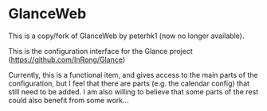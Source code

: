 # GlanceWeb
This is a copy/fork of GlanceWeb by peterhk1 (now no longer available).

This is the configuration interface for the Glance project (https://github.com/InRong/Glance)

Currently, this is a functional item, and gives access to the main parts of the configuration, but I feel that there are parts (e.g. the calendar config) that still need to be added. I am also willing to believe that some parts of the rest could also benefit from some work...
